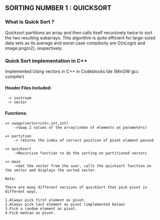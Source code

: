 ## SORTING NUMBER 1 : QUICKSORT

### What is Quick Sort ?
Quicksort partitions an array and then calls itself recursively twice to sort the two resulting subarrays. This algorithm is quite efficient for large-sized data sets as its average and worst-case complexity are O(nLogn) and image.png(n2), respectively.

### Quick Sort implementation in C++
Implemented Using vectors in C++ in Codeblocks Ide (MinGW gcc compiler)
#### Header Files Included:
```
 -> iostream
 -> vector
``` 
#### Functions:
```
=> swapp(vector<int>,int,int) 
    ->Swap 2 values of the array(index of elements as parameters)

=> partition
    -> returns the index of correct position of pivot element passed
    
=> quicksort
    ->Recursive function to do the sorting on partitioned vectors
  
=> main
    ->Get the vector from the user, calls the quicksort function on the vector and displays the sorted vector.

Note:

There are many different versions of quickSort that pick pivot in different ways.

1.Always pick first element as pivot.
2.Always pick last element as pivot (implemented below)
3.Pick a random element as pivot.
4.Pick median as pivot.
